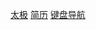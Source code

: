 [太极](http://shaoqin.site/codingbao/projects/taiji/)
[简历](http://shaoqin.site/codingbao/projects/resume/)
[键盘导航](http://shaoqin.site/codingbao/projects/navbar/)
